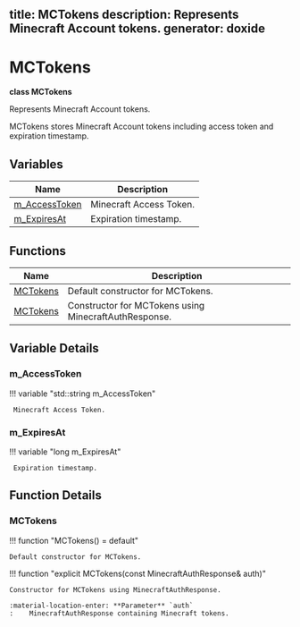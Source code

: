 title: MCTokens
description: Represents Minecraft Account tokens.
generator: doxide
---


# MCTokens

**class MCTokens**



Represents Minecraft Account tokens.

MCTokens stores Minecraft Account tokens including access token
and expiration timestamp.


## Variables

| Name | Description |
| ---- | ----------- |
| [m_AccessToken](#m_AccessToken) |  Minecraft Access Token. |
| [m_ExpiresAt](#m_ExpiresAt) |  Expiration timestamp. |

## Functions

| Name | Description |
| ---- | ----------- |
| [MCTokens](#MCTokens) | Default constructor for MCTokens.  |
| [MCTokens](#MCTokens) | Constructor for MCTokens using MinecraftAuthResponse. |

## Variable Details

### m_AccessToken<a name="m_AccessToken"></a>

!!! variable "std::string m_AccessToken"

     Minecraft Access Token.

### m_ExpiresAt<a name="m_ExpiresAt"></a>

!!! variable "long m_ExpiresAt"

     Expiration timestamp.

## Function Details

### MCTokens<a name="MCTokens"></a>
!!! function "MCTokens() = default"

    
    
    Default constructor for MCTokens.
             
    
    

!!! function "explicit MCTokens(const MinecraftAuthResponse&amp; auth)"

    
    
    Constructor for MCTokens using MinecraftAuthResponse.
    
    :material-location-enter: **Parameter** `auth`
    :    MinecraftAuthResponse containing Minecraft tokens.
        

